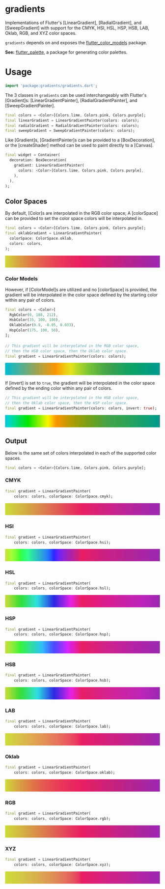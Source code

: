 # gradients

Implementations of Flutter's [LinearGradient], [RadialGradient], and
[SweepGradient] with support for the CMYK, HSI, HSL, HSP, HSB, LAB, Oklab,
RGB, and XYZ color spaces.

`gradients` depends on and exposes the [flutter_color_models](https://pub.dev/packages/flutter_color_models) package.

__See:__ [flutter_palette](https://pub.dev/packages/flutter_palette),
a package for generating color palettes.

# Usage

```dart
import 'package:gradients/gradients.dart';
```

The 3 classes in `gradients` can be used interchangeably with Flutter's
[Gradient]s: [LinearGradientPainter], [RadialGradientPainter], and
[SweepGradientPainter].

```dart
final colors = <Color>[Colors.lime, Colors.pink, Colors.purple];
final linearGradient = LinearGradientPainter(colors: colors);
final radialGradient = RadialGradientPainter(colors: colors);
final sweepGradient = SweepGradientPainter(colors: colors);
```

Like [Gradient]s, [GradientPainter]s can be provided to a [BoxDecoration],
or the [createShader] method can be used to paint directly to a [Canvas].

```dart
final widget = Container(
  decoration: BoxDecoration(
    gradient: LinearGradientPainter(
      colors: <Color>[Colors.lime, Colors.pink, Colors.purple],
    ),
  ),
);
```

## Color Spaces

By default, [Color]s are interpolated in the RGB color space; A [colorSpace]
can be provided to set the color space colors will be interpolated in.

```dart
final colors = <Color>[Colors.lime, Colors.pink, Colors.purple];
final oklabGradient = LinearGradientPainter(
  colorSpace: ColorSpace.oklab,
  colors: colors,
);
```

![Oklab Gradient](https://raw.githubusercontent.com/james-alex/gradients/master/img/color_spaces/oklab.png "Oklab Gradient")

### Color Models

However, if [ColorModel]s are utilized and no [colorSpace] is provided,
the gradient will be interpolated in the color space defined by the starting
color within any pair of colors.

```dart
final colors = <Color>[
  RgbColor(0, 188, 212),
  HsbColor(35, 100, 100),
  OklabColor(0.9, -0.05, 0.033),
  HspColor(175, 100, 50),
];

// This gradient will be interpolated in the RGB color space,
// then the HSB color space, then the Oklab color space.
final gradient = LinearGradientPainter(colors: colors);
```

![Color Models Example Gradient](https://raw.githubusercontent.com/james-alex/gradients/master/img/exampleA.png "Color Models Example Gradient")

If [invert] is set to `true`, the gradient will be interpolated
in the color space defined by the ending color within any pair
of colors.

```dart
// This gradient will be interpolated in the HSB color space,
// then the Oklab color space, then the HSP color space.
final gradient = LinearGradientPainter(colors: colors, invert: true);
```

![Color Models Inverted Example Gradient](https://raw.githubusercontent.com/james-alex/gradients/master/img/exampleB.png "Color Models Inverted Example Gradient")

## Output

Below is the same set of colors interpolated in each of the supported
color spaces.

```dart
final colors = <Color>[Colors.lime, Colors.pink, Colors.purple];
```

### CMYK

```dart
final gradient = LinearGradientPainter(
    colors: colors, colorSpace: ColorSpace.cmyk);
```

![CMYK Gradient](https://raw.githubusercontent.com/james-alex/gradients/master/img/color_spaces/cmyk.png "CMYK Gradient")

### HSI

```dart
final gradient = LinearGradientPainter(
    colors: colors, colorSpace: ColorSpace.hsi);
```

![HSI Gradient](https://raw.githubusercontent.com/james-alex/gradients/master/img/color_spaces/hsi.png "HSI Gradient")

### HSL

```dart
final gradient = LinearGradientPainter(
    colors: colors, colorSpace: ColorSpace.hsl);
```

![HSL Gradient](https://raw.githubusercontent.com/james-alex/gradients/master/img/color_spaces/hsl.png "HSL Gradient")

### HSP

```dart
final gradient = LinearGradientPainter(
    colors: colors, colorSpace: ColorSpace.hsp);
```

![HSP Gradient](https://raw.githubusercontent.com/james-alex/gradients/master/img/color_spaces/hsp.png "HSP Gradient")

### HSB

```dart
final gradient = LinearGradientPainter(
    colors: colors, colorSpace: ColorSpace.hsb);
```

![HSB Gradient](https://raw.githubusercontent.com/james-alex/gradients/master/img/color_spaces/hsb.png "HSB Gradient")

### LAB

```dart
final gradient = LinearGradientPainter(
    colors: colors, colorSpace: ColorSpace.lab);
```

![LAB Gradient](https://raw.githubusercontent.com/james-alex/gradients/master/img/color_spaces/lab.png "LAB Gradient")

### Oklab

```dart
final gradient = LinearGradientPainter(
    colors: colors, colorSpace: ColorSpace.oklab);
```

![Oklab Gradient](https://raw.githubusercontent.com/james-alex/gradients/master/img/color_spaces/oklab.png "Oklab Gradient")

### RGB

```dart
final gradient = LinearGradientPainter(
    colors: colors, colorSpace: ColorSpace.rgb);
```

![RGB Gradient](https://raw.githubusercontent.com/james-alex/gradients/master/img/color_spaces/rgb.png "RGB Gradient")

### XYZ

```dart
final gradient = LinearGradientPainter(
    colors: colors, colorSpace: ColorSpace.xyz);
```

![XYZ Gradient](https://raw.githubusercontent.com/james-alex/gradients/master/img/color_spaces/xyz.png "XYZ Gradient")
